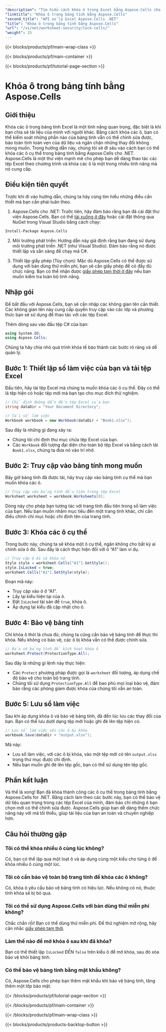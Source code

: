```yaml
---
"description": "Tìm hiểu cách khóa ô trong Excel bằng Aspose.Cells cho .NET với hướng dẫn từng bước này. Bảo vệ dữ liệu của bạn bằng các ví dụ mã chi tiết và hướng dẫn dễ dàng."
"linktitle": "Khóa ô trong bảng tính bằng Aspose.Cells"
"second_title": "API xử lý Excel Aspose.Cells .NET"
"title": "Khóa ô trong bảng tính bằng Aspose.Cells"
"url": "/vi/net/worksheet-security/lock-cells/"
"weight": 25
---
```


{{< blocks/products/pf/main-wrap-class >}}

{{< blocks/products/pf/main-container >}}

{{< blocks/products/pf/tutorial-page-section >}}

# Khóa ô trong bảng tính bằng Aspose.Cells

## Giới thiệu
Khóa các ô trong bảng tính Excel là một tính năng quan trọng, đặc biệt là khi bạn chia sẻ tài liệu của mình với người khác. Bằng cách khóa các ô, bạn có thể kiểm soát những phần nào của bảng tính vẫn có thể chỉnh sửa được, bảo toàn tính toàn vẹn của dữ liệu và ngăn chặn những thay đổi không mong muốn. Trong hướng dẫn này, chúng tôi sẽ đi sâu vào cách bạn có thể khóa các ô cụ thể trong bảng tính bằng Aspose.Cells cho .NET. Aspose.Cells là một thư viện mạnh mẽ cho phép bạn dễ dàng thao tác các tệp Excel theo chương trình và khóa các ô là một trong nhiều tính năng mà nó cung cấp.

## Điều kiện tiên quyết

Trước khi đi vào hướng dẫn, chúng ta hãy cùng tìm hiểu những điều cần thiết mà bạn cần phải tuân theo.

1. Aspose.Cells cho .NET: Trước tiên, hãy đảm bảo rằng bạn đã cài đặt thư viện Aspose.Cells. Bạn có thể [tải xuống ở đây](https://releases.aspose.com/cells/net/) hoặc cài đặt thông qua NuGet trong Visual Studio bằng cách chạy:

```bash
Install-Package Aspose.Cells
```

2. Môi trường phát triển: Hướng dẫn này giả định rằng bạn đang sử dụng môi trường phát triển .NET (như Visual Studio). Đảm bảo rằng nó được thiết lập và sẵn sàng để chạy mã C#.

3. Thiết lập giấy phép (Tùy chọn): Mặc dù Aspose.Cells có thể được sử dụng với bản dùng thử miễn phí, bạn sẽ cần giấy phép để có đầy đủ chức năng. Bạn có thể nhận được [giấy phép tạm thời ở đây](https://purchase.aspose.com/temporary-license/) nếu bạn muốn kiểm tra toàn bộ tính năng.


## Nhập gói

Để bắt đầu với Aspose.Cells, bạn sẽ cần nhập các không gian tên cần thiết. Các không gian tên này cung cấp quyền truy cập vào các lớp và phương thức bạn sẽ sử dụng để thao tác với các tệp Excel.

Thêm dòng sau vào đầu tệp C# của bạn:

```csharp
using System.IO;
using Aspose.Cells;
```

Chúng ta hãy chia nhỏ quá trình khóa tế bào thành các bước rõ ràng và dễ quản lý.

## Bước 1: Thiết lập sổ làm việc của bạn và tải tệp Excel

Đầu tiên, hãy tải tệp Excel mà chúng ta muốn khóa các ô cụ thể. Đây có thể là tệp hiện có hoặc tệp mới mà bạn tạo cho mục đích thử nghiệm.

```csharp
// Chỉ định đường dẫn đến tệp Excel của bạn
string dataDir = "Your Document Directory";

// Tải sổ làm việc
Workbook workbook = new Workbook(dataDir + "Book1.xlsx");
```

Sau đây là những gì đang xảy ra:
- Chúng tôi chỉ định thư mục chứa tệp Excel của bạn.
- Các `Workbook` đối tượng đại diện cho toàn bộ tệp Excel và bằng cách tải `Book1.xlsx`, chúng ta đưa nó vào trí nhớ.

## Bước 2: Truy cập vào bảng tính mong muốn

Bây giờ bảng tính đã được tải, hãy truy cập vào bảng tính cụ thể mà bạn muốn khóa các ô.

```csharp
// Truy cập vào bảng tính đầu tiên trong tệp Excel
Worksheet worksheet = workbook.Worksheets[0];
```

Dòng này cho phép bạn tương tác với trang tính đầu tiên trong sổ làm việc của bạn. Nếu bạn muốn nhắm mục tiêu đến một trang tính khác, chỉ cần điều chỉnh chỉ mục hoặc chỉ định tên của trang tính.

## Bước 3: Khóa các ô cụ thể

Trong bước này, chúng ta sẽ khóa một ô cụ thể, ngăn không cho bất kỳ ai chỉnh sửa ô đó. Sau đây là cách thực hiện đối với ô “A1” làm ví dụ.

```csharp
// Truy cập ô A1 và khóa nó
Style style = worksheet.Cells["A1"].GetStyle();
style.IsLocked = true;
worksheet.Cells["A1"].SetStyle(style);
```

Đoạn mã này:
- Truy cập vào ô ở “A1”.
- Lấy lại kiểu hiện tại của ô.
- Đặt `IsLocked` tài sản để `true`, khóa ô.
- Áp dụng lại kiểu đã cập nhật cho ô.

## Bước 4: Bảo vệ bảng tính

Chỉ khóa ô thôi là chưa đủ; chúng ta cũng cần bảo vệ bảng tính để thực thi khóa. Nếu không có bảo vệ, các ô bị khóa vẫn có thể được chỉnh sửa.

```csharp
// Bảo vệ bảng tính để kích hoạt khóa ô
worksheet.Protect(ProtectionType.All);
```

Sau đây là những gì lệnh này thực hiện:
- Các `Protect` phương pháp được gọi là `worksheet` đối tượng, áp dụng chế độ bảo vệ cho toàn bộ trang tính.
- Chúng tôi sử dụng `ProtectionType.All` để bao phủ mọi loại bảo vệ, đảm bảo rằng các phòng giam được khóa của chúng tôi vẫn an toàn.

## Bước 5: Lưu sổ làm việc

Sau khi áp dụng khóa ô và bảo vệ bảng tính, đã đến lúc lưu các thay đổi của bạn. Bạn có thể lưu dưới dạng tệp mới hoặc ghi đè lên tệp hiện có.

```csharp
// Lưu sổ làm việc với các ô bị khóa
workbook.Save(dataDir + "output.xlsx");
```

Mã này:
- Lưu sổ làm việc, với các ô bị khóa, vào một tệp mới có tên `output.xlsx` trong thư mục được chỉ định.
- Nếu bạn muốn ghi đè lên tệp gốc, bạn có thể sử dụng tên tệp gốc.


## Phần kết luận

Và thế là xong! Bạn đã khóa thành công các ô cụ thể trong bảng tính bằng Aspose.Cells for .NET. Bằng cách làm theo các bước này, bạn có thể bảo vệ dữ liệu quan trọng trong các tệp Excel của mình, đảm bảo chỉ những ô bạn chọn mới có thể chỉnh sửa được. Aspose.Cells giúp bạn dễ dàng thêm chức năng này với mã tối thiểu, giúp tài liệu của bạn an toàn và chuyên nghiệp hơn.


## Câu hỏi thường gặp

### Tôi có thể khóa nhiều ô cùng lúc không?
Có, bạn có thể lặp qua một loạt ô và áp dụng cùng một kiểu cho từng ô để khóa nhiều ô cùng một lúc.

### Tôi có cần bảo vệ toàn bộ trang tính để khóa các ô không?
Có, khóa ô yêu cầu bảo vệ bảng tính có hiệu lực. Nếu không có nó, thuộc tính khóa sẽ bị bỏ qua.

### Tôi có thể sử dụng Aspose.Cells với bản dùng thử miễn phí không?
Chắc chắn rồi! Bạn có thể dùng thử miễn phí. Để thử nghiệm mở rộng, hãy cân nhắc [giấy phép tạm thời](https://purchase.aspose.com/temporary-license/).

### Làm thế nào để mở khóa ô sau khi đã khóa?
Bạn có thể thiết lập `IsLocked` ĐẾN `false` trên kiểu ô để mở khóa, sau đó xóa bảo vệ khỏi bảng tính.

### Có thể bảo vệ bảng tính bằng mật khẩu không?
Có, Aspose.Cells cho phép bạn thêm mật khẩu khi bảo vệ bảng tính, tăng thêm một lớp bảo mật.


{{< /blocks/products/pf/tutorial-page-section >}}

{{< /blocks/products/pf/main-container >}}

{{< /blocks/products/pf/main-wrap-class >}}

{{< blocks/products/products-backtop-button >}}